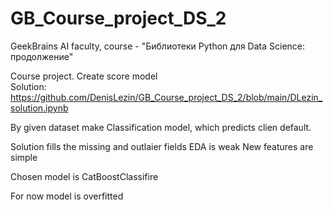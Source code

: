 # GB_Course_project_DS_2
GeekBrains AI faculty, course - "Библиотеки Python для Data Science: продолжение"

Course project. Create score model  
Solution: https://github.com/DenisLezin/GB_Course_project_DS_2/blob/main/DLezin_solution.ipynb

By given dataset make Classification model, which predicts clien default. 

Solution fills the missing and outlaier fields
EDA is weak
New features are simple

Chosen model is CatBoostClassifire

For now model is overfitted
